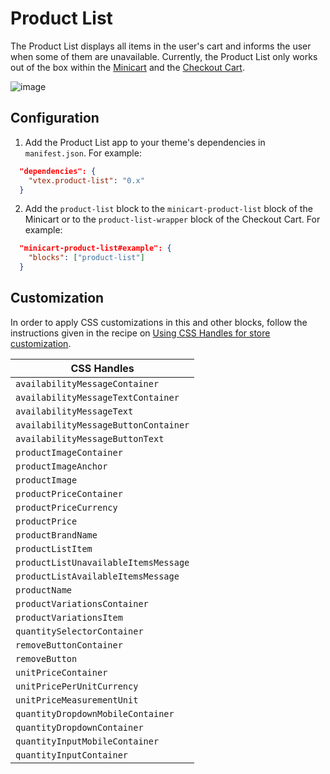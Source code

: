 # Product List

The Product List displays all items in the user's cart and informs the user when some of them are unavailable. Currently, the Product List only works out of the box within the [Minicart](https://github.com/vtex-apps/minicart) and the [Checkout Cart](https://github.com/vtex-apps/checkout-cart).

![image](https://user-images.githubusercontent.com/8902498/71035787-03bfc100-20fb-11ea-914e-51301b3bedf4.png)

## Configuration

1. Add the Product List app to your theme's dependencies in `manifest.json`. For example:

```json
  "dependencies": {
    "vtex.product-list": "0.x"
  }
```

2. Add the `product-list` block to the `minicart-product-list` block of the Minicart or to the `product-list-wrapper` block of the Checkout Cart. For example:

```json
  "minicart-product-list#example": {
    "blocks": ["product-list"]
  }
```

## Customization

In order to apply CSS customizations in this and other blocks, follow the instructions given in the recipe on [Using CSS Handles for store customization](https://vtex.io/docs/recipes/style/using-css-handles-for-store-customization).

| CSS Handles                          |
| ------------------------------------ |
| `availabilityMessageContainer`       |
| `availabilityMessageTextContainer`   |
| `availabilityMessageText`            |
| `availabilityMessageButtonContainer` |
| `availabilityMessageButtonText`      |
| `productImageContainer`              |
| `productImageAnchor`                 |
| `productImage`                       |
| `productPriceContainer`              |
| `productPriceCurrency`               |
| `productPrice`                       |
| `productBrandName`                   |
| `productListItem`                    |
| `productListUnavailableItemsMessage` |
| `productListAvailableItemsMessage`   |
| `productName`                        |
| `productVariationsContainer`         |
| `productVariationsItem`              |
| `quantitySelectorContainer`          |
| `removeButtonContainer`              |
| `removeButton`                       |
| `unitPriceContainer`                 |
| `unitPricePerUnitCurrency`           |
| `unitPriceMeasurementUnit`           |
| `quantityDropdownMobileContainer`    |
| `quantityDropdownContainer`          |
| `quantityInputMobileContainer`       |
| `quantityInputContainer`             |

